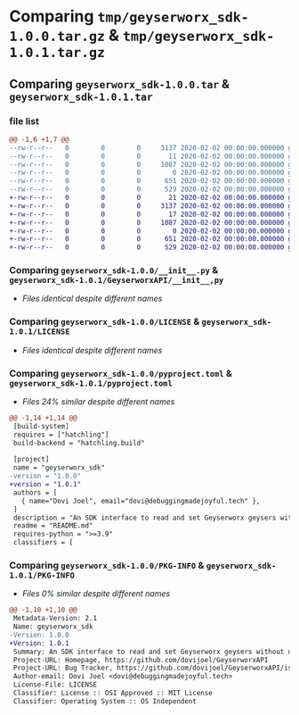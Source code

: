 # Comparing `tmp/geyserworx_sdk-1.0.0.tar.gz` & `tmp/geyserworx_sdk-1.0.1.tar.gz`

## Comparing `geyserworx_sdk-1.0.0.tar` & `geyserworx_sdk-1.0.1.tar`

### file list

```diff
@@ -1,6 +1,7 @@
--rw-r--r--   0        0        0     3137 2020-02-02 00:00:00.000000 geyserworx_sdk-1.0.0/__init__.py
--rw-r--r--   0        0        0       11 2020-02-02 00:00:00.000000 geyserworx_sdk-1.0.0/.gitignore
--rw-r--r--   0        0        0     1087 2020-02-02 00:00:00.000000 geyserworx_sdk-1.0.0/LICENSE
--rw-r--r--   0        0        0        0 2020-02-02 00:00:00.000000 geyserworx_sdk-1.0.0/README.md
--rw-r--r--   0        0        0      651 2020-02-02 00:00:00.000000 geyserworx_sdk-1.0.0/pyproject.toml
--rw-r--r--   0        0        0      529 2020-02-02 00:00:00.000000 geyserworx_sdk-1.0.0/PKG-INFO
+-rw-r--r--   0        0        0       21 2020-02-02 00:00:00.000000 geyserworx_sdk-1.0.1/__init__.py
+-rw-r--r--   0        0        0     3137 2020-02-02 00:00:00.000000 geyserworx_sdk-1.0.1/GeyserworxAPI/__init__,py
+-rw-r--r--   0        0        0       17 2020-02-02 00:00:00.000000 geyserworx_sdk-1.0.1/.gitignore
+-rw-r--r--   0        0        0     1087 2020-02-02 00:00:00.000000 geyserworx_sdk-1.0.1/LICENSE
+-rw-r--r--   0        0        0        0 2020-02-02 00:00:00.000000 geyserworx_sdk-1.0.1/README.md
+-rw-r--r--   0        0        0      651 2020-02-02 00:00:00.000000 geyserworx_sdk-1.0.1/pyproject.toml
+-rw-r--r--   0        0        0      529 2020-02-02 00:00:00.000000 geyserworx_sdk-1.0.1/PKG-INFO
```

### Comparing `geyserworx_sdk-1.0.0/__init__.py` & `geyserworx_sdk-1.0.1/GeyserworxAPI/__init__,py`

 * *Files identical despite different names*

### Comparing `geyserworx_sdk-1.0.0/LICENSE` & `geyserworx_sdk-1.0.1/LICENSE`

 * *Files identical despite different names*

### Comparing `geyserworx_sdk-1.0.0/pyproject.toml` & `geyserworx_sdk-1.0.1/pyproject.toml`

 * *Files 24% similar despite different names*

```diff
@@ -1,14 +1,14 @@
 [build-system]
 requires = ["hatchling"]
 build-backend = "hatchling.build"
 
 [project]
 name = "geyserworx_sdk"
-version = "1.0.0"
+version = "1.0.1"
 authors = [
   { name="Dovi Joel", email="dovi@debuggingmadejoyful.tech" },
 ]
 description = "An SDK interface to read and set Geyserworx geysers without using the app."
 readme = "README.md"
 requires-python = ">=3.9"
 classifiers = [
```

### Comparing `geyserworx_sdk-1.0.0/PKG-INFO` & `geyserworx_sdk-1.0.1/PKG-INFO`

 * *Files 0% similar despite different names*

```diff
@@ -1,10 +1,10 @@
 Metadata-Version: 2.1
 Name: geyserworx_sdk
-Version: 1.0.0
+Version: 1.0.1
 Summary: An SDK interface to read and set Geyserworx geysers without using the app.
 Project-URL: Homepage, https://github.com/dovijoel/GeyserworxAPI
 Project-URL: Bug Tracker, https://github.com/dovijoel/GeyserworxAPI/issues
 Author-email: Dovi Joel <dovi@debuggingmadejoyful.tech>
 License-File: LICENSE
 Classifier: License :: OSI Approved :: MIT License
 Classifier: Operating System :: OS Independent
```

